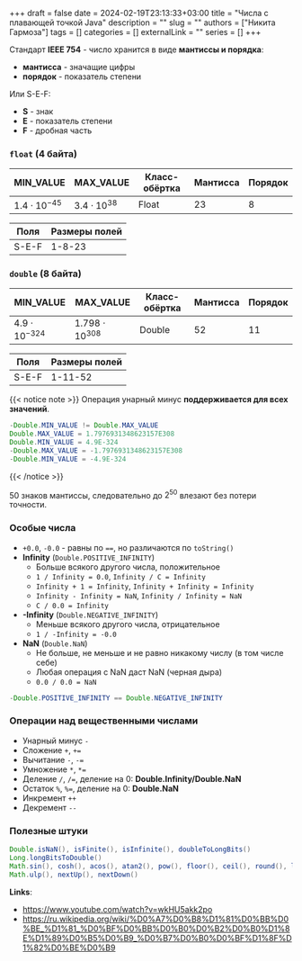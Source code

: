+++ 
draft = false
date = 2024-02-19T23:13:33+03:00
title = "Числа с плавающей точкой Java"
description = ""
slug = ""
authors = ["Никита Гармоза"]
tags = []
categories = []
externalLink = ""
series = []
+++

Стандарт **IEEE 754** - число хранится в виде **мантиссы и порядка**:

- **мантисса** - значащие цифры
- **порядок** - показатель степени

Или S-E-F:

- **S** - знак
- **E** - показатель степени
- **F** - дробная часть

### `float` (4 байта)

| MIN_VALUE            | MAX_VALUE           | Класс-обёртка | Мантисса | Порядок |
| -------------------- | ------------------- | ------------- | -------- | ------- |
| $1.4 \cdot 10^{-45}$ | $3.4 \cdot 10^{38}$ | Float         | 23       | 8       |

| Поля  | Размеры полей |
| ----- | ------------- |
| S-E-F | 1-8-23        |

### `double` (8 байта)

| MIN_VALUE             | MAX_VALUE              | Класс-обёртка | Мантисса | Порядок |
| --------------------- | ---------------------- | ------------- | -------- | ------- |
| $4.9 \cdot 10^{-324}$ | $1.798 \cdot 10^{308}$ | Double        | 52       | 11      |

| Поля  | Размеры полей |
| ----- | ------------- |
| S-E-F | 1-11-52       |

{{< notice note >}}
Операция унарный минус **поддерживается для всех значений**.

```java
-Double.MIN_VALUE != Double.MAX_VALUE
Double.MAX_VALUE = 1.7976931348623157E308
Double.MIN_VALUE = 4.9E-324
-Double.MAX_VALUE = -1.7976931348623157E308
-Double.MIN_VALUE = -4.9E-324
```

{{< /notice >}}

50 знаков мантиссы, следовательно до $2^{50}$ влезают без потери точности.

### Особые числа

- `+0.0`, `-0.0` - равны по `==`, но различаются по `toString()`
- **Infinity** (`Double.POSITIVE_INFINITY`)
  - Больше всякого другого числа, положительное
  - `1 / Infinity = 0.0`, `Infinity / C = Infinity`
  - `Infinity + 1 = Infinity`, `Infinity + Infinity = Infinity`
  - `Infinity - Infinity = NaN`, `Infinity / Infinity = NaN`
  - `C / 0.0 = Infinity`
- **-Infinity** (`Double.NEGATIVE_INFINITY`)
  - Меньше всякого другого числа, отрицательное
  - `1 / -Infinity = -0.0`
- **NaN** (`Double.NaN`)
  - Не больше, не меньше и не равно никакому числу (в том числе себе)
  - Любая операция с NaN даст NaN (черная дыра)
  - `0.0 / 0.0 = NaN`

```java
-Double.POSITIVE_INFINITY == Double.NEGATIVE_INFINITY
```

### Операции над вещественными числами

- Унарный минус `-`
- Сложение `+`, `+=`
- Вычитание `-`, `-=`
- Умножение `*`, `*=`
- Деление `/`, `/=`, деление на 0: **Double.Infinity/Double.NaN**
- Остаток `%`, `%=`, деление на 0: **Double.NaN**
- Инкремент `++`
- Декремент `--`

### Полезные штуки

```java
Double.isNaN(), isFinite(), isInfinite(), doubleToLongBits()
Long.longBitsToDouble()
Math.sin(), cosh(), acos(), atan2(), pow(), floor(), ceil(), round(), log1p(), toRadians()
Math.ulp(), nextUp(), nextDown()
```

**Links**:

- https://www.youtube.com/watch?v=wkHU5akk2po
- https://ru.wikipedia.org/wiki/%D0%A7%D0%B8%D1%81%D0%BB%D0%BE_%D1%81_%D0%BF%D0%BB%D0%B0%D0%B2%D0%B0%D1%8E%D1%89%D0%B5%D0%B9_%D0%B7%D0%B0%D0%BF%D1%8F%D1%82%D0%BE%D0%B9
